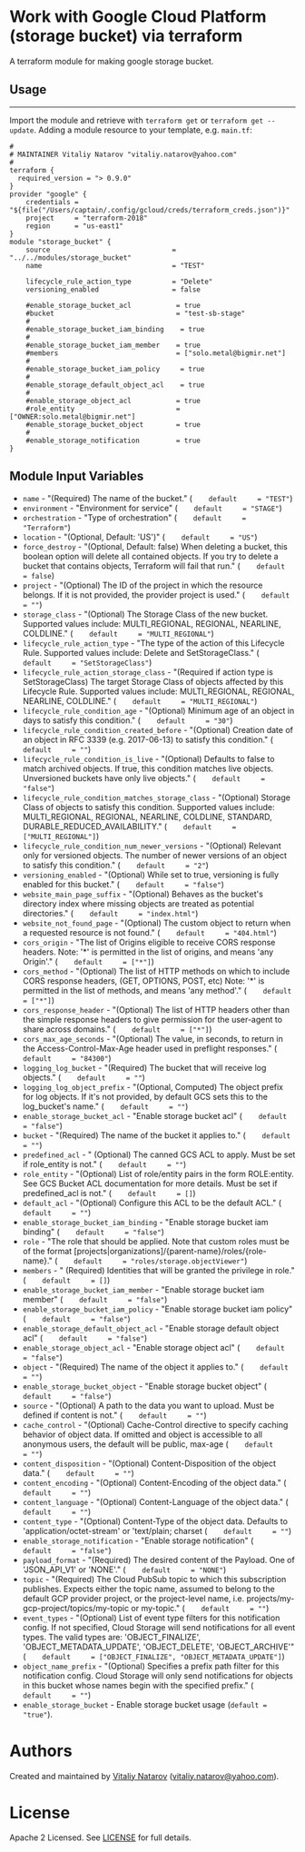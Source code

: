 # Work with Google Cloud  Platform (storage bucket) via terraform

A terraform module for making google storage bucket.
 
## Usage
--------

Import the module and retrieve with ```terraform get``` or ```terraform get --update```. Adding a module resource to your template, e.g. `main.tf`:

```
#
# MAINTAINER Vitaliy Natarov "vitaliy.natarov@yahoo.com"
#
terraform {
  required_version = "> 0.9.0"
}
provider "google" {
    credentials = "${file("/Users/captain/.config/gcloud/creds/terraform_creds.json")}"
    project     = "terraform-2018"
    region      = "us-east1"
}   
module "storage_bucket" {
    source                              = "../../modules/storage_bucket"
    name                                = "TEST"

    lifecycle_rule_action_type          = "Delete"
    versioning_enabled                  = false

    #enable_storage_bucket_acl           = true
    #bucket                              = "test-sb-stage"
    #
    #enable_storage_bucket_iam_binding    = true
    #
    #enable_storage_bucket_iam_member    = true        
    #members                             = ["solo.metal@bigmir.net"]
    #
    #enable_storage_bucket_iam_policy     = true   
    #
    #enable_storage_default_object_acl    = true   
    #
    #enable_storage_object_acl           = true
    #role_entity                         = ["OWNER:solo.metal@bigmir.net"]
    #enable_storage_bucket_object        = true
    #    
    #enable_storage_notification         = true
}

```

Module Input Variables
----------------------
- `name` - "(Required) The name of the bucket." (`    default     = "TEST"`)
- `environment` - "Environment for service" (`    default     = "STAGE"`)
- `orchestration` - "Type of orchestration" (`    default     = "Terraform"`)
- `location` - "(Optional, Default: 'US')" (`    default     = "US"`)
- `force_destroy` - "(Optional, Default: false) When deleting a bucket, this boolean option will delete all contained objects. If you try to delete a bucket that contains objects, Terraform will fail that run." (`    default     = false`)
- `project` - "(Optional) The ID of the project in which the resource belongs. If it is not provided, the provider project is used." (`    default     = ""`)
- `storage_class` - "(Optional) The Storage Class of the new bucket. Supported values include: MULTI_REGIONAL, REGIONAL, NEARLINE, COLDLINE." (`    default     = "MULTI_REGIONAL"`)
- `lifecycle_rule_action_type` - "The type of the action of this Lifecycle Rule. Supported values include: Delete and SetStorageClass." (`    default     = "SetStorageClass"`)
- `lifecycle_rule_action_storage_class` - "(Required if action type is SetStorageClass) The target Storage Class of objects affected by this Lifecycle Rule. Supported values include: MULTI_REGIONAL, REGIONAL, NEARLINE, COLDLINE." (`    default     = "MULTI_REGIONAL"`)
- `lifecycle_rule_condition_age` - "(Optional) Minimum age of an object in days to satisfy this condition." (`    default     = "30"`)
- `lifecycle_rule_condition_created_before` - "(Optional) Creation date of an object in RFC 3339 (e.g. 2017-06-13) to satisfy this condition." (`    default     = ""`)
- `lifecycle_rule_condition_is_live` - "(Optional) Defaults to false to match archived objects. If true, this condition matches live objects. Unversioned buckets have only live objects." (`    default     = "false"`)
- `lifecycle_rule_condition_matches_storage_class` - "(Optional) Storage Class of objects to satisfy this condition. Supported values include: MULTI_REGIONAL, REGIONAL, NEARLINE, COLDLINE, STANDARD, DURABLE_REDUCED_AVAILABILITY." (`    default     = ["MULTI_REGIONAL"]`)
- `lifecycle_rule_condition_num_newer_versions` - "(Optional) Relevant only for versioned objects. The number of newer versions of an object to satisfy this condition." (`    default     = "2"`)
- `versioning_enabled` - "(Optional) While set to true, versioning is fully enabled for this bucket." (`    default     = "false"`)
- `website_main_page_suffix` - "(Optional) Behaves as the bucket's directory index where missing objects are treated as potential directories." (`    default     = "index.html"`)
- `website_not_found_page` - "(Optional) The custom object to return when a requested resource is not found." (`    default     = "404.html"`)
- `cors_origin` - "The list of Origins eligible to receive CORS response headers. Note: '*' is permitted in the list of origins, and means 'any Origin'." (`    default     = ["*"]`)
- `cors_method` - "(Optional) The list of HTTP methods on which to include CORS response headers, (GET, OPTIONS, POST, etc) Note: '*' is permitted in the list of methods, and means 'any method'." (`    default     = ["*"]`)
- `cors_response_header` - "(Optional) The list of HTTP headers other than the simple response headers to give permission for the user-agent to share across domains." (`    default     = ["*"]`)
- `cors_max_age_seconds` - "(Optional) The value, in seconds, to return in the Access-Control-Max-Age header used in preflight responses." (`    default     = "84300"`)
- `logging_log_bucket` - "(Required) The bucket that will receive log objects." (`    default     = ""`)
- `logging_log_object_prefix` - "(Optional, Computed) The object prefix for log objects. If it's not provided, by default GCS sets this to the log_bucket's name." (`    default     = ""`)
- `enable_storage_bucket_acl` - "Enable storage bucket acl" (`    default     = "false"`)
- `bucket` - "(Required) The name of the bucket it applies to." (`    default     = ""`)
- `predefined_acl` - " (Optional) The canned GCS ACL to apply. Must be set if role_entity is not." (`    default     = ""`)
- `role_entity` - "(Optional) List of role/entity pairs in the form ROLE:entity. See GCS Bucket ACL documentation for more details. Must be set if predefined_acl is not." (`    default     = []`)
- `default_acl` - "(Optional) Configure this ACL to be the default ACL." (`    default     = ""`)
- `enable_storage_bucket_iam_binding` - "Enable storage bucket iam binding" (`    default     = "false"`)
- `role` - "The role that should be applied. Note that custom roles must be of the format [projects|organizations]/{parent-name}/roles/{role-name}." (`    default     = "roles/storage.objectViewer"`)
- `members` - " (Required) Identities that will be granted the privilege in role." (`    default     = []`)
- `enable_storage_bucket_iam_member` - "Enable storage bucket iam member"  (`    default     = "false"`)
- `enable_storage_bucket_iam_policy` - "Enable storage bucket iam policy" (`    default     = "false"`)
- `enable_storage_default_object_acl` - "Enable storage default object acl"  (`    default     = "false"`)
- `enable_storage_object_acl` - "Enable storage object acl" (`    default     = "false"`)
- `object` - "(Required) The name of the object it applies to." (`    default     = ""`)
- `enable_storage_bucket_object` - "Enable storage bucket object" (`    default     = "false"`)
- `source` - "(Optional) A path to the data you want to upload. Must be defined if content is not." (`    default     = ""`)
- `cache_control` - "(Optional) Cache-Control directive to specify caching behavior of object data. If omitted and object is accessible to all anonymous users, the default will be public, max-age (`    default     = ""`)
- `content_disposition` - "(Optional) Content-Disposition of the object data." (`    default     = ""`)
- `content_encoding` - "(Optional) Content-Encoding of the object data." (`    default     = ""`)
- `content_language` - "(Optional) Content-Language of the object data." (`    default     = ""`)
- `content_type` - "(Optional) Content-Type of the object data. Defaults to 'application/octet-stream' or 'text/plain; charset (`    default     = ""`)
- `enable_storage_notification` - "Enable storage notification" (`    default     = "false"`)
- `payload_format` - "(Required) The desired content of the Payload. One of 'JSON_API_V1' or 'NONE'." (`    default     = "NONE"`)
- `topic` - "(Required) The Cloud PubSub topic to which this subscription publishes. Expects either the topic name, assumed to belong to the default GCP provider project, or the project-level name, i.e. projects/my-gcp-project/topics/my-topic or my-topic." (`    default     = ""`)
- `event_types` - "(Optional) List of event type filters for this notification config. If not specified, Cloud Storage will send notifications for all event types. The valid types are: 'OBJECT_FINALIZE', 'OBJECT_METADATA_UPDATE', 'OBJECT_DELETE', 'OBJECT_ARCHIVE'" (`    default     = ["OBJECT_FINALIZE", "OBJECT_METADATA_UPDATE"]`)
- `object_name_prefix` - "(Optional) Specifies a prefix path filter for this notification config. Cloud Storage will only send notifications for objects in this bucket whose names begin with the specified prefix." (`    default     = ""`)
- `enable_storage_bucket` - Enable storage bucket usage (`default = "true"`).

Authors
=======

Created and maintained by [Vitaliy Natarov](https://github.com/SebastianUA)
(vitaliy.natarov@yahoo.com).

License
=======

Apache 2 Licensed. See [LICENSE](https://github.com/SebastianUA/terraform/blob/master/LICENSE) for full details.
